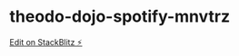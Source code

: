 # theodo-dojo-spotify-mnvtrz

[Edit on StackBlitz ⚡️](https://stackblitz.com/edit/theodo-dojo-spotify-mnvtrz)